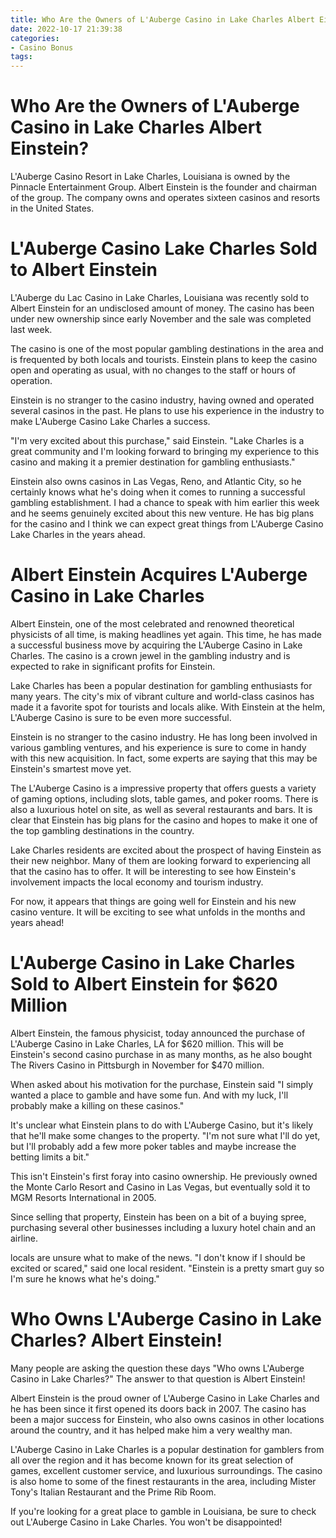 ```yaml
---
title: Who Are the Owners of L'Auberge Casino in Lake Charles Albert Einstein
date: 2022-10-17 21:39:38
categories:
- Casino Bonus
tags:
---
```



#  Who Are the Owners of L'Auberge Casino in Lake Charles Albert Einstein?

L'Auberge Casino Resort in Lake Charles, Louisiana is owned by the Pinnacle Entertainment Group. Albert Einstein is the founder and chairman of the group. The company owns and operates sixteen casinos and resorts in the United States.

#  L'Auberge Casino Lake Charles Sold to Albert Einstein

L'Auberge du Lac Casino in Lake Charles, Louisiana was recently sold to Albert Einstein for an undisclosed amount of money. The casino has been under new ownership since early November and the sale was completed last week.

The casino is one of the most popular gambling destinations in the area and is frequented by both locals and tourists. Einstein plans to keep the casino open and operating as usual, with no changes to the staff or hours of operation.

Einstein is no stranger to the casino industry, having owned and operated several casinos in the past. He plans to use his experience in the industry to make L'Auberge Casino Lake Charles a success.

"I'm very excited about this purchase," said Einstein. "Lake Charles is a great community and I'm looking forward to bringing my experience to this casino and making it a premier destination for gambling enthusiasts."

Einstein also owns casinos in Las Vegas, Reno, and Atlantic City, so he certainly knows what he's doing when it comes to running a successful gambling establishment.
I had a chance to speak with him earlier this week and he seems genuinely excited about this new venture. He has big plans for the casino and I think we can expect great things from L'Auberge Casino Lake Charles in the years ahead.

#  Albert Einstein Acquires L'Auberge Casino in Lake Charles

Albert Einstein, one of the most celebrated and renowned theoretical physicists of all time, is making headlines yet again. This time, he has made a successful business move by acquiring the L'Auberge Casino in Lake Charles. The casino is a crown jewel in the gambling industry and is expected to rake in significant profits for Einstein.

Lake Charles has been a popular destination for gambling enthusiasts for many years. The city's mix of vibrant culture and world-class casinos has made it a favorite spot for tourists and locals alike. With Einstein at the helm, L'Auberge Casino is sure to be even more successful.

Einstein is no stranger to the casino industry. He has long been involved in various gambling ventures, and his experience is sure to come in handy with this new acquisition. In fact, some experts are saying that this may be Einstein's smartest move yet.

The L'Auberge Casino is a impressive property that offers guests a variety of gaming options, including slots, table games, and poker rooms. There is also a luxurious hotel on site, as well as several restaurants and bars. It is clear that Einstein has big plans for the casino and hopes to make it one of the top gambling destinations in the country.

Lake Charles residents are excited about the prospect of having Einstein as their new neighbor. Many of them are looking forward to experiencing all that the casino has to offer. It will be interesting to see how Einstein's involvement impacts the local economy and tourism industry.

For now, it appears that things are going well for Einstein and his new casino venture. It will be exciting to see what unfolds in the months and years ahead!

#  L'Auberge Casino in Lake Charles Sold to Albert Einstein for $620 Million

Albert Einstein, the famous physicist, today announced the purchase of L'Auberge Casino in Lake Charles, LA for $620 million. This will be Einstein's second casino purchase in as many months, as he also bought The Rivers Casino in Pittsburgh in November for $470 million.

When asked about his motivation for the purchase, Einstein said "I simply wanted a place to gamble and have some fun. And with my luck, I'll probably make a killing on these casinos."

It's unclear what Einstein plans to do with L'Auberge Casino, but it's likely that he'll make some changes to the property. "I'm not sure what I'll do yet, but I'll probably add a few more poker tables and maybe increase the betting limits a bit."

This isn't Einstein's first foray into casino ownership. He previously owned the Monte Carlo Resort and Casino in Las Vegas, but eventually sold it to MGM Resorts International in 2005.

Since selling that property, Einstein has been on a bit of a buying spree, purchasing several other businesses including a luxury hotel chain and an airline.

 locals are unsure what to make of the news. "I don't know if I should be excited or scared," said one local resident. "Einstein is a pretty smart guy so I'm sure he knows what he's doing."

#  Who Owns L'Auberge Casino in Lake Charles? Albert Einstein!

Many people are asking the question these days "Who owns L'Auberge Casino in Lake Charles?" The answer to that question is Albert Einstein!

Albert Einstein is the proud owner of L'Auberge Casino in Lake Charles and he has been since it first opened its doors back in 2007. The casino has been a major success for Einstein, who also owns casinos in other locations around the country, and it has helped make him a very wealthy man.

L'Auberge Casino in Lake Charles is a popular destination for gamblers from all over the region and it has become known for its great selection of games, excellent customer service, and luxurious surroundings. The casino is also home to some of the finest restaurants in the area, including Mister Tony's Italian Restaurant and the Prime Rib Room.

If you're looking for a great place to gamble in Louisiana, be sure to check out L'Auberge Casino in Lake Charles. You won't be disappointed!